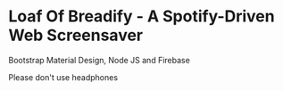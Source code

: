 # Loaf Of Breadify - A Spotify-Driven Web Screensaver
Bootstrap Material Design, Node JS and Firebase

Please don't use headphones
